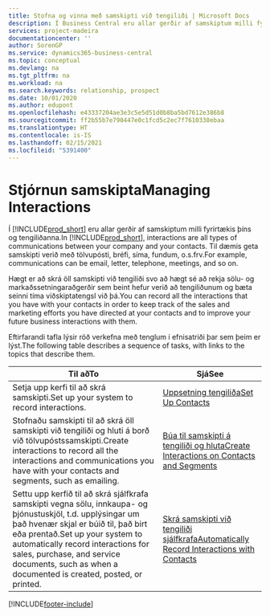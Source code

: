 ```yaml
---
title: Stofna og vinna með samskipti við tengiliði | Microsoft Docs
description: Í Business Central eru allar gerðir af samskiptum milli fyrirtækis þíns og tengiliðanna. Til dæmis geta samskipti verið með tölvupósti, bréfi, síma, fundum, o.s.frv.
services: project-madeira
documentationcenter: ''
author: SorenGP
ms.service: dynamics365-business-central
ms.topic: conceptual
ms.devlang: na
ms.tgt_pltfrm: na
ms.workload: na
ms.search.keywords: relationship, prospect
ms.date: 10/01/2020
ms.author: edupont
ms.openlocfilehash: e43337204ae3e3c5e5d51d0b8ba5bd7612e386b8
ms.sourcegitcommit: ff2b55b7e790447e0c1fcd5c2ec7f7610338ebaa
ms.translationtype: HT
ms.contentlocale: is-IS
ms.lasthandoff: 02/15/2021
ms.locfileid: "5391400"
---
```

# <a name="managing-interactions"></a><span data-ttu-id="765a3-104">Stjórnun samskipta</span><span class="sxs-lookup"><span data-stu-id="765a3-104">Managing Interactions</span></span>
<span data-ttu-id="765a3-105">Í [!INCLUDE[prod_short](includes/prod_short.md)] eru allar gerðir af samskiptum milli fyrirtækis þíns og tengiliðanna.</span><span class="sxs-lookup"><span data-stu-id="765a3-105">In [!INCLUDE[prod_short](includes/prod_short.md)], interactions are all types of communications between your company and your contacts.</span></span> <span data-ttu-id="765a3-106">Til dæmis geta samskipti verið með tölvupósti, bréfi, síma, fundum, o.s.frv.</span><span class="sxs-lookup"><span data-stu-id="765a3-106">For example, communications can be email, letter, telephone, meetings, and so on.</span></span>

<span data-ttu-id="765a3-107">Hægt er að skrá öll samskipti við tengiliði svo að hægt sé að rekja sölu- og markaðssetningaraðgerðir sem beint hefur verið að tengiliðunum og bæta seinni tíma viðskiptatengsl við þá.</span><span class="sxs-lookup"><span data-stu-id="765a3-107">You can record all the interactions that you have with your contacts in order to keep track of the sales and marketing efforts you have directed at your contacts and to improve your future business interactions with them.</span></span>

<span data-ttu-id="765a3-108">Eftirfarandi tafla lýsir röð verkefna með tenglum í efnisatriði þar sem þeim er lýst.</span><span class="sxs-lookup"><span data-stu-id="765a3-108">The following table describes a sequence of tasks, with links to the topics that describe them.</span></span>

| <span data-ttu-id="765a3-109">Til að</span><span class="sxs-lookup"><span data-stu-id="765a3-109">To</span></span> | <span data-ttu-id="765a3-110">Sjá</span><span class="sxs-lookup"><span data-stu-id="765a3-110">See</span></span> |
| --- | --- |
| <span data-ttu-id="765a3-111">Setja upp kerfi til að skrá samskipti.</span><span class="sxs-lookup"><span data-stu-id="765a3-111">Set up your system to record interactions.</span></span> |[<span data-ttu-id="765a3-112">Uppsetning tengiliða</span><span class="sxs-lookup"><span data-stu-id="765a3-112">Set Up Contacts</span></span>](marketing-setup-contacts.md) |
|<span data-ttu-id="765a3-113">Stofnaðu samskipti til að skrá öll samskipti við tengiliði og hluti á borð við tölvupóstssamskipti.</span><span class="sxs-lookup"><span data-stu-id="765a3-113">Create interactions to record all the interactions and communications you have with your contacts and segments, such as emailing.</span></span>|[<span data-ttu-id="765a3-114">Búa til samskipti á tengiliði og hluta</span><span class="sxs-lookup"><span data-stu-id="765a3-114">Create Interactions on Contacts and Segments</span></span>](marketing-how-create-interactions.md)|
|<span data-ttu-id="765a3-115">Settu upp kerfið til að skrá sjálfkrafa samskipti vegna sölu, innkaupa- og þjónustuskjöl, t.d. upplýsingar um það hvenær skjal er búið til, það birt eða prentað.</span><span class="sxs-lookup"><span data-stu-id="765a3-115">Set up your system to automatically record interactions for sales, purchase, and service documents, such as when a documented is created, posted, or printed.</span></span>|[<span data-ttu-id="765a3-116">Skrá samskipti við tengiliði sjálfkrafa</span><span class="sxs-lookup"><span data-stu-id="765a3-116">Automatically Record Interactions with Contacts</span></span>](marketing-auto-record-interactions.md)|


[!INCLUDE[footer-include](includes/footer-banner.md)]